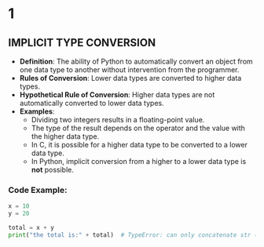 # 1

## IMPLICIT TYPE CONVERSION

- **Definition**: The ability of Python to automatically convert an object from one data type to another without intervention from the programmer.
- **Rules of Conversion**: Lower data types are converted to higher data types.
- **Hypothetical Rule of Conversion**: Higher data types are not automatically converted to lower data types.
- **Examples**:
    - Dividing two integers results in a floating-point value.
    - The type of the result depends on the operator and the value with the higher data type.
    - In C, it is possible for a higher data type to be converted to a lower data type.
    - In Python, implicit conversion from a higher to a lower data type is **not** possible.

### Code Example:

```python
x = 10
y = 20

total = x + y
print("the total is:" + total)  # TypeError: can only concatenate str (not "int") to str

```